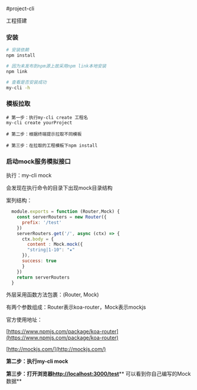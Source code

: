 #project-cli

工程搭建

### 安装

```bash
# 安装依赖
npm install

# 因为未发布到npm源上故采用npm link本地安装
npm link

# 查看是否安装成功
my-cli -h
```

### 模板拉取

```
# 第一步：执行my-cli create 工程名
my-cli create yourProject

# 第二步：根据终端提示拉取不同模板

# 第三步：在拉取的工程模板下npm install
```

### 启动mock服务模拟接口

执行：my-cli mock 

会发现在执行命令的目录下出现mock目录结构

案列结构：
```js
  module.exports = function (Router,Mock) {
    const serverRouters = new Router({
      prefix: '/test'
    })
    serverRouters.get('/', async (ctx) => {
      ctx.body = {
        content : Mock.mock({
        "string|1-10": "★"
      }),
      success: true
      }
    })
    return serverRouters
  }
```

外层采用函数方法包裹：\(Router, Mock\)

有两个参数组成：Router表示koa-router，Mock表示mockjs

官方使用地址：

[https://www.npmjs.com/package/koa-router](https://www.npmjs.com/package/koa-router)

[http://mockjs.com/](http://mockjs.com/)

**第二步：执行my-cli mock**

**第三步：打开浏览器**[**http://localhost:3000/test**](http://localhost:3000/test/)** 可以看到你自己编写的Mock数据**



